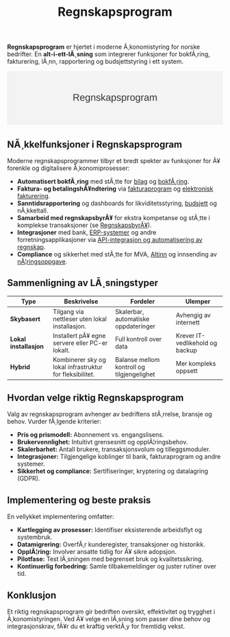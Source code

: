 ﻿---
title: "Regnskapsprogram"
meta_title: "Regnskapsprogram"
meta_description: '**Regnskapsprogram** er hjertet i moderne Ã¸konomistyring for norske bedrifter. En **alt-i-ett-lÃ¸sning** som integrerer funksjoner for bokfÃ¸ring, fakturering,...'
slug: regnskapsprogram
type: blog
layout: pages/single
---

**Regnskapsprogram** er hjertet i moderne Ã¸konomistyring for norske bedrifter. En **alt-i-ett-lÃ¸sning** som integrerer funksjoner for bokfÃ¸ring, fakturering, lÃ¸nn, rapportering og budsjettstyring i ett system.

![Regnskapsprogram Oversikt](regnskapsprogram-image.svg)

## NÃ¸kkelfunksjoner i Regnskapsprogram

Moderne regnskapsprogrammer tilbyr et bredt spekter av funksjoner for Ã¥ forenkle og digitalisere Ã¸konomiprosesser:

* **Automatisert bokfÃ¸ring** med stÃ¸tte for [bilag](/blogs/regnskap/bilag "Bilag - Komplett Guide til Regnskapsbilag") og [bokfÃ¸ring](/blogs/regnskap/hva-er-bokforing "Hva er BokfÃ¸ring? En Komplett Guide til Norsk BokfÃ¸ringspraksis").
* **Faktura- og betalingshÃ¥ndtering** via [fakturaprogram](/blogs/regnskap/fakturaprogram "Fakturaprogram: Automatisert Fakturabehandling for Norske Bedrifter") og [elektronisk fakturering](/blogs/regnskap/hva-er-elektronisk-fakturering "Hva er elektronisk fakturering? Komplett Guide til Digitale FakturalÃ¸sninger").
* **Sanntidsrapportering** og dashboards for likviditetsstyring, [budsjett](/blogs/regnskap/budsjett "Budsjett - Guide til Budsjettering og Finansplanlegging") og nÃ¸kkeltall.
* **Samarbeid med regnskapsbyrÃ¥** for ekstra kompetanse og stÃ¸tte i komplekse transaksjoner (se [RegnskapsbyrÃ¥](/blogs/regnskap/regnskapsbyra "RegnskapsbyrÃ¥ “ Hvordan velge riktig regnskapsbyrÃ¥ for din bedrift")).
* **Integrasjoner** med bank, [ERP-systemer](/blogs/regnskap/hva-er-erp-system "Hva er ERP-system? Komplett Guide til Enterprise Resource Planning") og andre forretningsapplikasjoner via [API-integrasjon og automatisering av regnskap](/blogs/regnskap/api-integrasjon-automatisering-regnskap "API Integrasjon og Automatisering av Regnskap “ Komplett Guide til Digital RegnskapsfÃ¸ring").
* **Compliance** og sikkerhet med stÃ¸tte for MVA, [Altinn](/blogs/regnskap/hva-er-altinn "Hva er Altinn? Komplett Guide til Norges Digitale Offentlige Tjenester") og innsending av [nÃ¦ringsoppgave](/blogs/regnskap/hva-er-naeringsoppgave "Hva er nÃ¦ringsoppgave? En Guide til Norsk NÃ¦ringsoppgave").

## Sammenligning av LÃ¸sningstyper

| **Type**               | **Beskrivelse**                                                               | **Fordeler**                           | **Ulemper**                             |
|-------------------------|-------------------------------------------------------------------------------|----------------------------------------|-----------------------------------------|
| **Skybasert**           | Tilgang via nettleser uten lokal installasjon.                               | Skalerbar, automatiske oppdateringer   | Avhengig av internett                    |
| **Lokal installasjon**  | Installert pÃ¥ egne servere eller PC-er lokalt.                               | Full kontroll over data                | Krever IT-vedlikehold og backup          |
| **Hybrid**              | Kombinerer sky og lokal infrastruktur for fleksibilitet.                     | Balanse mellom kontroll og tilgjengelighet | Mer kompleks oppsett                 |

## Hvordan velge riktig Regnskapsprogram

Valg av regnskapsprogram avhenger av bedriftens stÃ¸rrelse, bransje og behov. Vurder fÃ¸lgende kriterier:

* **Pris og prismodell:** Abonnement vs. engangslisens.
* **Brukervennlighet:** Intuitivt grensesnitt og opplÃ¦ringsbehov.
* **Skalerbarhet:** Antall brukere, transaksjonsvolum og tilleggsmoduler.
* **Integrasjoner:** Tilgjengelige koblinger til bank, fakturaprogram og andre systemer.
* **Sikkerhet og compliance:** Sertifiseringer, kryptering og datalagring (GDPR).

## Implementering og beste praksis

En vellykket implementering omfatter:

* **Kartlegging av prosesser:** Identifiser eksisterende arbeidsflyt og systembruk.
* **Datamigrering:** OverfÃ¸r kunderegister, transaksjoner og historikk.
* **OpplÃ¦ring:** Involver ansatte tidlig for Ã¥ sikre adopsjon.
* **Pilotfase:** Test lÃ¸sningen med begrenset bruk og kvalitetssikring.
* **Kontinuerlig forbedring:** Samle tilbakemeldinger og juster rutiner over tid.

## Konklusjon

Et riktig regnskapsprogram gir bedriften oversikt, effektivitet og trygghet i Ã¸konomistyringen. Ved Ã¥ velge en lÃ¸sning som passer dine behov og integrasjonskrav, fÃ¥r du et kraftig verktÃ¸y for fremtidig vekst.






